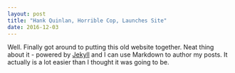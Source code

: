 ```yaml
---
layout: post
title: "Hank Quinlan, Horrible Cop, Launches Site"
date: 2016-12-03
---
```


Well. Finally got around to putting this old website together. Neat thing about it - powered by [Jekyll](http://jekyllrb.com) and I can use Markdown to author my posts. It actually is a lot easier than I thought it was going to be.